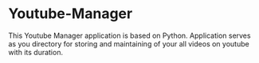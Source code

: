 # Youtube-Manager
This Youtube Manager application is based on Python. Application serves as you directory for storing and maintaining of  your all videos on youtube with its duration.
